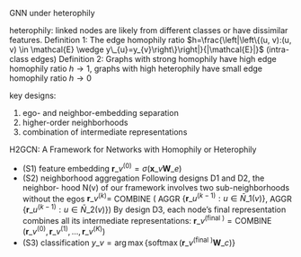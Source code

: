GNN under heterophily 

heterophily: linked nodes are likely from different classes or have dissimilar features.
Definition 1: The edge homophily ratio $h=\frac{\left|\left\{(u, v):(u, v) \in \mathcal{E} \wedge y\_{u}=y_{v}\right\}\right|}{|\mathcal{E}|}$ (intra-class edges)
Definition 2: Graphs with strong homophily have high edge homophily ratio $h \rightarrow 1$, graphs with high heterophily have small edge homophily ratio $h \rightarrow 0$

key designs:
1. ego- and neighbor-embedding separation
2. higher-order neighborhoods
3. combination of intermediate representations

H2GCN: A Framework for Networks with Homophily or Heterophily
- (S1) feature embedding
$\mathbf{r}\_{v}^{(0)}=\sigma\left(\mathbf{x}\_{v} \mathbf{W}\_{e}\right)$
- (S2) neighborhood aggregation
Following designs D1 and D2, the neighbor- hood N(v) of our framework involves two sub-neighborhoods without the egos
$\mathbf{r}\_{v}^{(k)}=$ COMBINE $\left(\right.$ AGGR $\left\{\mathbf{r}\_{u}^{(k-1)}: u \in \bar{N}\_{1}(v)\right\}$, AGGR $\left.\left\{\mathbf{r}\_{u}^{(k-1)}: u \in \bar{N}\_{2}(v)\right\}\right)$
By design D3, each node’s final representation combines all its intermediate representations:
$\mathbf{r}\_{v}^{(\text {final })}=\operatorname{COMBINE}\left(\mathbf{r}\_{v}^{(0)}, \mathbf{r}\_{v}^{(1)}, \ldots, \mathbf{r}\_{v}^{(K)}\right)$
- (S3) classification
$y\_{v}=\arg \max \left\{\operatorname{softmax}\left(\mathbf{r}\_{v}^{(\text {final })} \mathbf{W}\_{c}\right)\right\}$

